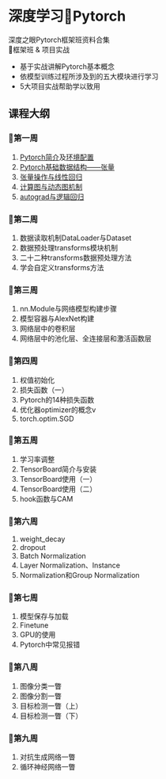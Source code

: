 # 深度学习🛴Pytorch
 深度之眼Pytorch框架班资料合集  
 🎈框架班 & 项目实战
- 基于实战讲解Pytorch基本概念
- 依模型训练过程所涉及到的五大模块进行学习
- 5大项目实战帮助学以致用

## 课程大纲
### 🍬第一周
1. [Pytorch简介](https://github.com/Taurids/deepshare_Pytorch/blob/master/课件合集/01-01-pytorch简介与安装.pdf)及[环境配置](https://github.com/Taurids/deepshare_Pytorch/blob/master/课件合集/01-01-补充-ppt-pytorch开发环境安装.pdf)
2. [Pytorch基础数据结构——张量](https://github.com/Taurids/deepshare_Pytorch/blob/master/课件合集/01-02-ppt-张量简介及创建.pdf)
3. [张量操作与线性回归](https://github.com/Taurids/deepshare_Pytorch/blob/master/课件合集/01-03-ppt-张量的操作及线性回归.pdf)
4. [计算图与动态图机制](https://github.com/Taurids/deepshare_Pytorch/blob/master/课件合集/01-04-ppt-计算图与动态图机制.pdf)
5. [autograd与逻辑回归](https://github.com/Taurids/deepshare_Pytorch/blob/master/课件合集/01-05-ppt-autograd与逻辑回归.pdf)
### 🍚第二周
1. 数据读取机制DataLoader与Dataset
2. 数据预处理transforms模块机制
3. 二十二种transforms数据预处理方法
4. 学会自定义transforms方法
### 🍜第三周
1. nn.Module与网络模型构建步骤
2. 模型容器与AlexNet构建
3. 网络层中的卷积层
4. 网络层中的池化层、全连接层和激活函数层
### 🍖第四周
1. 权值初始化
2. 损失函数（一）
3. Pytorch的14种损失函数
4. 优化器optimizer的概念v
5. torch.optim.SGD
### 🍹第五周
1. 学习率调整
2. TensorBoard简介与安装
3. TensorBoard使用（一）
4. TensorBoard使用（二）
5. hook函数与CAM
### 🍦第六周
1. weight_decay
2. dropout
3. Batch Normalization
4. Layer Normalization、Instance
5. Normalization和Group Normalization
### 🍭第七周
1. 模型保存与加载
2. Finetune
3. GPU的使用
4. Pytorch中常见报错
### 🍷第八周
1. 图像分类一瞥
2. 图像分割一瞥
3. 目标检测一瞥（上）
4. 目标检测一瞥（下）
### 🍾第九周
1. 对抗生成网络一瞥
2. 循环神经网络一瞥
